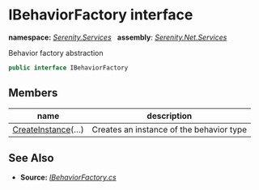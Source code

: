 # IBehaviorFactory interface
**namespace:** *[Serenity.Services](../README.md#serenity.services-namespace)*   **assembly**: *[Serenity.Net.Services](../README.md)*

Behavior factory abstraction

```csharp
public interface IBehaviorFactory
```

## Members

| name | description |
| --- | --- |
| [CreateInstance](IBehaviorFactory/CreateInstance.md)(…) | Creates an instance of the behavior type |

## See Also

* **Source:** *[IBehaviorFactory.cs](https://github.com/serenity-is/Serenity/blob/master/src/Serenity.Net.Services/RequestHandlers/Behavior/IBehaviorFactory.cs)*